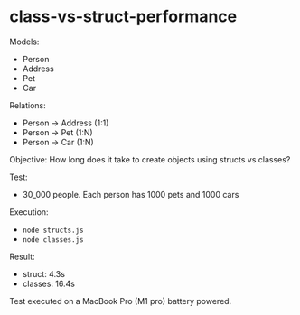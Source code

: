 # class-vs-struct-performance

Models:
- Person
- Address
- Pet
- Car

Relations:
- Person -> Address (1:1)
- Person -> Pet (1:N)
- Person -> Car (1:N)

Objective:
How long does it take to create objects using structs vs classes?

Test:
- 30_000 people. Each person has 1000 pets and 1000 cars

Execution:
- `node structs.js`
- `node classes.js`

Result:
- struct: 4.3s
- classes: 16.4s

Test executed on a MacBook Pro (M1 pro) battery powered.
